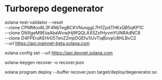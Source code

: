 # Turborepo degenerator

solana-test-validator --reset \
--clone CPMMoo8L3F4NbTegBCKVNunggL7H1ZpdTHKxQB5qKP1C \
--clone DNXgeM9EiiaAbaWvwjHj9fQQLAX5ZsfHyvmYUNRAdNC8 \
--clone D4FPEruKEHrG5TenZ2mpDGEfu1iUvTiqBxvpU8HLBvC2 \
--url https://api.mainnet-beta.solana.com

solana config set --url https://api.devnet.solana.com

solana-keygen recover -o recover.json

solana program deploy --buffer recover.json target/deploy/degenerator.so

